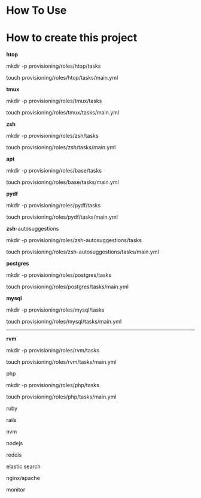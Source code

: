 # How To Use

# How to create this project

**htop**

mkdir -p  provisioning/roles/htop/tasks

touch  provisioning/roles/htop/tasks/main.yml



**tmux**

mkdir -p  provisioning/roles/tmux/tasks

touch  provisioning/roles/tmux/tasks/main.yml

**zsh**

mkdir -p  provisioning/roles/zsh/tasks

touch  provisioning/roles/zsh/tasks/main.yml

**apt**

mkdir -p  provisioning/roles/base/tasks

touch  provisioning/roles/base/tasks/main.yml

**pydf**

mkdir -p  provisioning/roles/pydf/tasks

touch  provisioning/roles/pydf/tasks/main.yml

**zsh**-autosuggestions

mkdir -p  provisioning/roles/zsh-autosuggestions/tasks

touch  provisioning/roles/zsh-autosuggestions/tasks/main.yml

**postgres**

mkdir -p  provisioning/roles/postgres/tasks

touch  provisioning/roles/postgres/tasks/main.yml

**mysql**

mkdir -p  provisioning/roles/mysql/tasks

touch  provisioning/roles/mysql/tasks/main.yml

---

**rvm**

mkdir -p  provisioning/roles/rvm/tasks

touch  provisioning/roles/rvm/tasks/main.yml


php

mkdir -p  provisioning/roles/php/tasks

touch  provisioning/roles/php/tasks/main.yml


ruby

rails

nvm

nodejs



reddis

elastic search

nginx/apache

monitor


